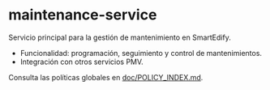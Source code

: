 # maintenance-service

Servicio principal para la gestión de mantenimiento en SmartEdify.

- Funcionalidad: programación, seguimiento y control de mantenimientos.
- Integración con otros servicios PMV.

Consulta las políticas globales en [doc/POLICY_INDEX.md](../../../doc/POLICY_INDEX.md).